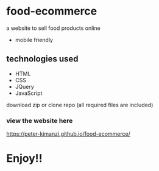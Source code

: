 
# food-ecommerce
a website to sell food products online  

* mobile friendly

## technologies used
* HTML
* CSS
* JQuery
* JavaScript

download zip or clone repo (all required files are included)

### view the website here  

https://peter-kimanzi.github.io/food-ecommerce/


# Enjoy!!
